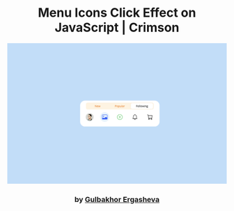 <div align="center">

# Menu Icons Click Effect on JavaScript | Crimson

<img src="admin/base.png">

### by <a href="https://github.com/guli2103">Gulbakhor Ergasheva</a>

</div>